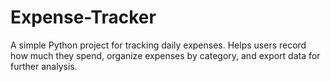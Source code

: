 # Expense-Tracker
A simple Python project for tracking daily expenses. Helps users record how much they spend, organize expenses by category, and export data for further analysis.
